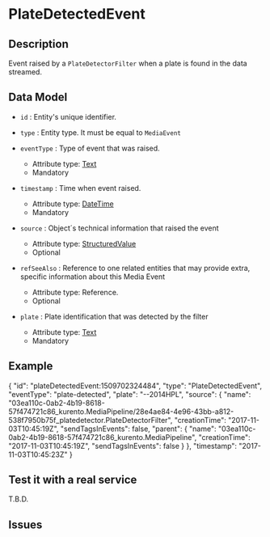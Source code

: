 # PlateDetectedEvent

## Description

Event raised by a `PlateDetectorFilter` when a plate is found in the data streamed.

## Data Model

+ `id` : Entity's unique identifier.

+ `type` : Entity type. It must be equal to `MediaEvent`

+ `eventType` : Type of event that was raised.
    + Attribute type: [Text](https://schema.org/Text)
    + Mandatory

+ `timestamp` : Time when event raised.
    + Attribute type: [DateTime](https://schema.org/DateTime)
    + Mandatory

+ `source` : Object´s technical information that raised the event
    + Attribute type: [StructuredValue](http://schema.org/StructuredValue)
    + Optional

+ `refSeeAlso` : Reference to one related entities that may provide extra, specific information about this Media Event
    + Attribute type: Reference.
    + Optional

+ `plate` : Plate identification that was detected by the filter
    + Attribute type: [Text](https://schema.org/Text)
    + Mandatory

## Example

  {
    "id": "plateDetectedEvent:1509702324484",
    "type": "PlateDetectedEvent",
    "eventType": "plate-detected",
    "plate": "--2014HPL",
    "source": {
      "name": "03ea110c-0ab2-4b19-8618-57f474721c86_kurento.MediaPipeline/28e4ae84-4e96-43bb-a812-538f7950b75f_platedetector.PlateDetectorFilter",
      "creationTime": "2017-11-03T10:45:19Z",
      "sendTagsInEvents": false,
      "parent": {
        "name": "03ea110c-0ab2-4b19-8618-57f474721c86_kurento.MediaPipeline",
        "creationTime": "2017-11-03T10:45:19Z",
        "sendTagsInEvents": false
      }
    },
    "timestamp": "2017-11-03T10:45:23Z"
  }

## Test it with a real service

T.B.D.

## Issues
